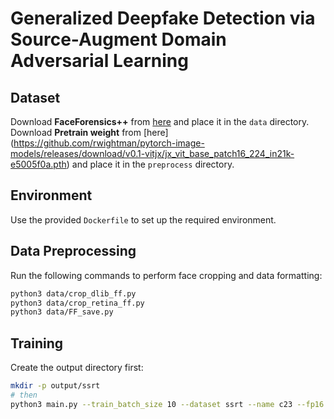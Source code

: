 # Generalized Deepfake Detection via Source-Augment Domain Adversarial Learning

## Dataset

Download **FaceForensics++** from [here](https://github.com/ondyari/FaceForensics) and place it in the `data` directory.
Download **Pretrain weight** from [here] (https://github.com/rwightman/pytorch-image-models/releases/download/v0.1-vitjx/jx_vit_base_patch16_224_in21k-e5005f0a.pth) and place it in the `preprocess` directory.

## Environment

Use the provided `Dockerfile` to set up the required environment.

## Data Preprocessing

Run the following commands to perform face cropping and data formatting:

```bash
python3 data/crop_dlib_ff.py
python3 data/crop_retina_ff.py
python3 data/FF_save.py
```

## Training

Create the output directory first:
```bash
mkdir -p output/ssrt
# then
python3 main.py --train_batch_size 10 --dataset ssrt --name c23 --fp16

